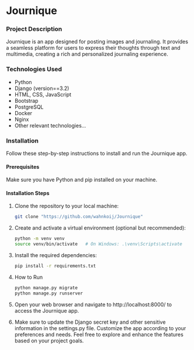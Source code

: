 # Journique

### Project Description

Journique is an app designed for posting images and journaling. It provides a seamless platform for users to express their thoughts through text and multimedia, creating a rich and personalized journaling experience.

### Technologies Used

- Python
- Django (version==3.2)
- HTML, CSS, JavaScript
- Bootstrap 
- PostgreSQL
- Docker
- Nginx
- Other relevant technologies...

### Installation

Follow these step-by-step instructions to install and run the Journique app.

#### Prerequisites

Make sure you have Python and pip installed on your machine.

#### Installation Steps

1. Clone the repository to your local machine:

   ```bash
   git clone "https://github.com/wahnkoij/Journique" 
   ```

2. Create and activate a virtual environment (optional but recommended):

    ```bash 
    python -m venv venv
    source venv/bin/activate   # On Windows: .\venv\Scripts\activate
    ```
3. Install the required dependencies:

    ```bash
    pip install -r requirements.txt
    ```
4. How to Run
   ```bash
   python manage.py migrate
   python manage.py runserver
   ```
    
5. Open your web browser and navigate to http://localhost:8000/ to access the Journique app.


6. Make sure to update the Django secret key and other sensitive information in the settings.py file.
   Customize the app according to your preferences and needs.
   Feel free to explore and enhance the features based on your project goals.
